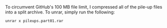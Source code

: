 To circumvent GitHub's 100 MB file limit, I compressed all of the pile-up files into a split archive. To unrar, simply run the following:

```bash
unrar x pileups.part01.rar
```
